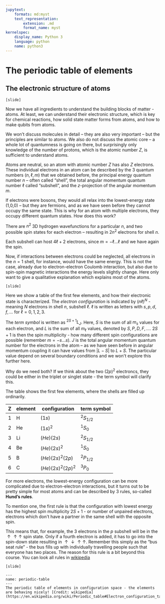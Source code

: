 ```yaml
---
jupytext:
    formats: md:myst
    text_representation:
        extension: .md
        format_name: myst
kernelspec:
    display_name: Python 3
    language: python
    name: python3
---
```


# The periodic table of elements

## The electronic structure of atoms

<!-- [G5.2.2 The Periodic Table and P11.1,2] -->
`[slide]`

Now we have all ingredients to understand the building blocks of matter - atoms. At least, we can understand their electronic structure, which is key for chemical reactions, how solid state matter forms from atoms, and how to make qubits from atoms. 

We won’t discuss molecules in detail – they are also very important – but the principles are similar to atoms. We also do not discuss the atomic core – a whole lot of quantumness is going on there, but surprisingly only knowledge of the number of protons, which is the atomic number $Z$, is sufficient to understand atoms.

Atoms are neutral, so an atom with atomic number $Z$ has also $Z$ electrons. These individual electrons in an atom can be described by the 3 quantum numbers $(n,\ell,m)$ that we obtained before, the principal energy quantum number $n$ – often called “shell”, the total angular momentum quantum number $\ell$ called “subshell”, and the $z$-projection of the angular momentum $m$. 

If electrons were bosons, they would all relax into the lowest-energy state (1,0,0) – but they are fermions, and as we have seen before they cannot occupy the same state. This is why for an atom with multiple electrons, they occupy different quantum states. How does this work?

There are $n^2$ 3D hydrogen wavefunctions for a particular $n$, and two possible spin states for each electron – resulting in $2 n^2$ electrons for shell $n$. 

Each subshell can host $4 \ell+2$ electrons, since $m=-\ell\ldots \ell$ and we have again the spin.

Now, if interactions between electrons could be neglected, all electrons in the $n=1$ shell, for instance, would have the same energy. This is not the case, already due to electron-electron Coulomb interaction, but also due to spin-spin magnetic interactions the energy levels slightly change. Here only want to give a qualitative explanation which explains most of the atoms.

`[slide]`

Here we show a table of the first few elements, and how their electronic state is characterized. The *electron configuration* is indicated by $(n\ell)^N$ - meaning $N$ electrons in shell $n$, subshell $\ell$. $\ell$ is written as letters with $s,p,d,f,\ldots$ for $\ell=0,1,2,3$.

The *term symbol* is written as $^{2S+1}L_J$. Here, $S$ is the sum of all $m_s$ values for each electron, and $L$ is the sum of all $m_\ell$ values, denoted by $S,P,D,F,\ldots$. $2S+1$ is then the spin multiplicity - how many different spin configurations are possible (remember $m=-s\ldots s$). $J$ is the total angular momentum quantum number for the electrons in the atom – as we have seen before in angular momentum coupling it can have values from $|L-S|$ to $L+S$. The particular value depend on several boundary conditions and we won't explore this further here.

Why do we need both? If we think about the two $(2p)^2$ electroncs, they could be either in the triplet or singlet state - the term symbol will clarify this.

The table shows the first few elements, where the shells are filled up ordinarily.

| Z | element | configuration | term symbol | 
|---|---|---|---|
| 1 | H | $(1s)$ | $^2S_{1/2}$ |
| 2 | He | $(1s)^2$ | $^1S_{0}$ |
| 3 | Li | $(He)(2s)$ | $^2S_{1/2}$ |
| 4 | Be | $(He)(2s)^2$ | $^1S_{0}$ |
| 5 | B | $(He)(2s)^2(2p)$ | $^2P_{1/2}$ |
| 6 | C | $(He)(2s)^2(2p)^2$ | $^3P_{0}$ |


For more electrons, the lowest-energy configuration can be more complicated due to electron-electron interactions, but it turns out to be pretty simple for most atoms and can be described by 3 rules, so-called **Hund’s rules**. 

To mention one, the first rule is that the configuration with lowest energy has the highest spin multiplicity $2S+1$ - or number of unpaired electrons, electrons which don't have a partner in the same shell with the opposite spin.

This means that, for example, the 3 electrons in the $p$ subshell will be in the $\uparrow\uparrow\uparrow$ spin state. Only if a fourth electron is added, it has to go into the spin-down state resulting in $\uparrow\downarrow\uparrow\uparrow$. Remember this simply as the “bus seat rule” - the bus fills up with individually travelling people such that everyone has two places. The reason for this rule is a bit beyond this course.
You can look all rules in [wikipedia](https://en.wikipedia.org/wiki/Hund%27s_rules)

`[slide]`

```{figure} figures/periodic-table-configuration.png
---
name: periodic-table
---
The periodic table of elements in configuration space - the elements are behaving nicely! [Credit: wikipedia](https://en.wikipedia.org/wiki/Periodic_table#Electron_configuration_table)
```



